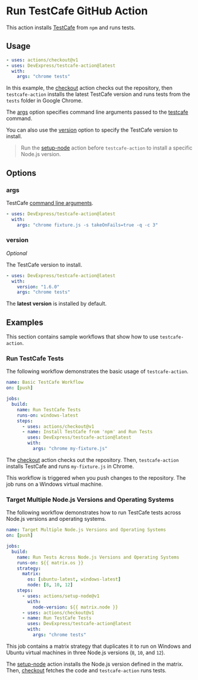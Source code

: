 # Run TestCafe GitHub Action

This action installs [TestCafe](https://github.com/DevExpress/testcafe) from `npm` and runs tests.

## Usage

```yaml
- uses: actions/checkout@v1
- uses: DevExpress/testcafe-action@latest
  with:
    args: "chrome tests"
```

In this example, the [checkout](https://github.com/actions/checkout) action checks out the repository, then `testcafe-action` installs the latest TestCafe version and runs tests from the `tests` folder in Google Chrome.

The [args](#args) option specifies command line arguments passed to the [testcafe](https://devexpress.github.io/testcafe/documentation/using-testcafe/command-line-interface.html) command.

You can also use the [version](#version) option to specify the TestCafe version to install.

> Run the [setup-node](https://github.com/actions/setup-node) action before `testcafe-action` to install a specific Node.js version.

## Options

### args

TestCafe [command line arguments](https://devexpress.github.io/testcafe/documentation/using-testcafe/command-line-interface.html).

```yaml
- uses: DevExpress/testcafe-action@latest
  with:
    args: "chrome fixture.js -s takeOnFails=true -q -c 3"
```

### version

*Optional*

The TestCafe version to install.

```yaml
- uses: DevExpress/testcafe-action@latest
  with:
    version: "1.6.0"
    args: "chrome tests"
```

The **latest version** is installed by default.

## Examples

This section contains sample workflows that show how to use `testcafe-action`.

### Run TestCafe Tests

The following workflow demonstrates the basic usage of `testcafe-action`.

```yaml
name: Basic TestCafe Workflow
on: [push]

jobs:
  build:
    name: Run TestCafe Tests
    runs-on: windows-latest
    steps:
      - uses: actions/checkout@v1
      - name: Install TestCafe from 'npm' and Run Tests
        uses: DevExpress/testcafe-action@latest
        with:
          args: "chrome my-fixture.js"
```

The [checkout](https://github.com/actions/checkout) action checks out the repository. Then, `testcafe-action` installs TestCafe and runs `my-fixture.js` in Chrome.

This workflow is triggered when you push changes to the repository. The job runs on a Windows virtual machine.

### Target Multiple Node.js Versions and Operating Systems

The following workflow demonstrates how to run TestCafe tests across Node.js versions and operating systems.

```yaml
name: Target Multiple Node.js Versions and Operating Systems
on: [push]

jobs:
  build:
    name: Run Tests Across Node.js Versions and Operating Systems
    runs-on: ${{ matrix.os }}
    strategy:
      matrix:
        os: [ubuntu-latest, windows-latest]
        node: [8, 10, 12]
    steps:
      - uses: actions/setup-node@v1
        with:
          node-version: ${{ matrix.node }}
      - uses: actions/checkout@v1
      - name: Run TestCafe Tests
        uses: DevExpress/testcafe-action@latest
        with:
          args: "chrome tests"
```

This job contains a matrix strategy that duplicates it to run on Windows and Ubuntu virtual machines in three Node.js versions (`8`, `10`, and `12`).

The [setup-node](https://github.com/actions/setup-node) action installs the Node.js version defined in the matrix. Then, [checkout](https://github.com/actions/checkout) fetches the code and `testcafe-action` runs tests.
